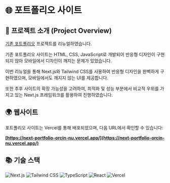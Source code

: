 # 🌐 포트폴리오 사이트

## 📖 프로젝트 소개 (Project Overview)

[기존 포트폴리오](https://github.com/backbone94/portfolio) 프로젝트를 리뉴얼하였습니다.

기존 포트폴리오 사이트는 HTML, CSS, JavaScript로 개발되어 반응형 디자인이 구현되지 않아 모바일에서 디자인이 깨지는 문제가 있었습니다.

이번 리뉴얼을 통해 Next.js와 Tailwind CSS를 사용하여 반응형 디자인을 완벽하게 구현하였으며, 모바일에서도 깨지지 않는 UI를 제공합니다.

또한 추후 사이트의 확장 가능성을 고려하여, 최적화 및 성능 부분에서 비교적 우위를 가지고 있는 Next.js 프레임워크를 활용하여 진행하였습니다.

## 🌍 웹사이트

포트폴리오 사이트는 Vercel를 통해 배포되었으며, 다음 URL에서 확인할 수 있습니다:

**[https://next-portfolio-orcin-nu.vercel.app/](https://next-portfolio-orcin-nu.vercel.app/)**

## 📚 기술 스택

![Next.js](https://img.shields.io/badge/Next.js-FFFFFF?style=for-the-badge&logo=next.js&logoColor=000000)
![Tailwind CSS](https://img.shields.io/badge/Tailwind%20CSS-38B2AC?style=for-the-badge&logo=tailwind-css&logoColor=white)
![TypeScript](https://img.shields.io/badge/TypeScript-007ACC?style=for-the-badge&logo=typescript&logoColor=white)
![React](https://img.shields.io/badge/React-61DAFB?style=for-the-badge&logo=react&logoColor=black)
![Vercel](https://img.shields.io/badge/Vercel-000000?style=for-the-badge&logo=vercel&logoColor=white)

